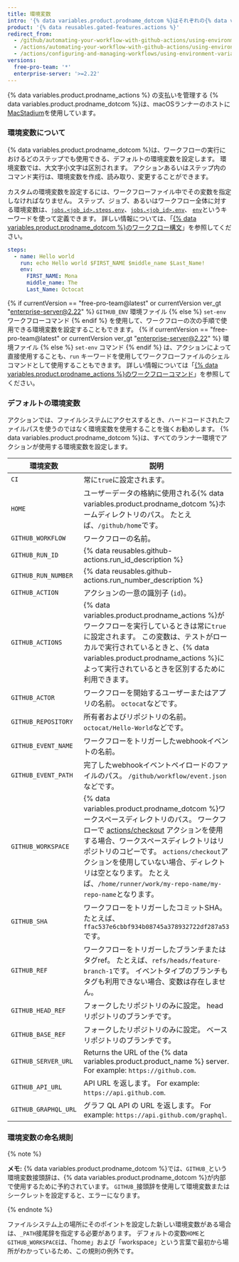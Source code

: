 ```yaml
---
title: 環境変数
intro: '{% data variables.product.prodname_dotcom %}はそれぞれの{% data variables.product.prodname_actions %}ワークフローの実行に対してデフォルトの環境変数を設定します。 ワークフローファイル中でカスタムの環境変数を設定することもできます。'
product: '{% data reusables.gated-features.actions %}'
redirect_from:
  - /github/automating-your-workflow-with-github-actions/using-environment-variables
  - /actions/automating-your-workflow-with-github-actions/using-environment-variables
  - /actions/configuring-and-managing-workflows/using-environment-variables
versions:
  free-pro-team: '*'
  enterprise-server: '>=2.22'
---
```


{% data variables.product.prodname_actions %} の支払いを管理する
{% data variables.product.prodname_dotcom %}は、macOSランナーのホストに[MacStadium](https://www.macstadium.com/)を使用しています。

### 環境変数について

{% data variables.product.prodname_dotcom %}は、ワークフローの実行におけるどのステップでも使用できる、デフォルトの環境変数を設定します。 環境変数では、大文字小文字は区別されます。 アクションあるいはステップ内のコマンド実行は、環境変数を作成、読み取り、変更することができます。

カスタムの環境変数を設定するには、ワークフローファイル中でその変数を指定しなければなりません。 ステップ、ジョブ、あるいはワークフロー全体に対する環境変数は、[`jobs.<job_id>.steps.env`](/github/automating-your-workflow-with-github-actions/workflow-syntax-for-github-actions#jobsjob_idstepsenv)、[`jobs.<job_id>.env`](/github/automating-your-workflow-with-github-actions/workflow-syntax-for-github-actions#jobsjob_idenv)、 [`env`](/github/automating-your-workflow-with-github-actions/workflow-syntax-for-github-actions#env)というキーワードを使って定義できます。 詳しい情報については、「[{% data variables.product.prodname_dotcom %}のワークフロー構文](/articles/workflow-syntax-for-github-actions/#jobsjob_idstepsenv)」を参照してください。

```yaml
steps:
  - name: Hello world
    run: echo Hello world $FIRST_NAME $middle_name $Last_Name!
    env:
      FIRST_NAME: Mona
      middle_name: The
      Last_Name: Octocat
```

{% if currentVersion == "free-pro-team@latest" or currentVersion ver_gt "enterprise-server@2.22" %} `GITHUB_ENV` 環境ファイル {% else %} `set-env` ワークフローコマンド {% endif %} を使用して、ワークフローの次の手順で使用できる環境変数を設定することもできます。 {% if currentVersion == "free-pro-team@latest" or currentVersion ver_gt "enterprise-server@2.22" %} 環境ファイル {% else %} `set-env` コマンド {% endif %} は、アクションによって直接使用することも、`run` キーワードを使用してワークフローファイルのシェルコマンドとして使用することもできます。 詳しい情報については「[{% data variables.product.prodname_actions %}のワークフローコマンド](/actions/reference/workflow-commands-for-github-actions/#setting-an-environment-variable)」を参照してください。

### デフォルトの環境変数

アクションでは、ファイルシステムにアクセスするとき、ハードコードされたファイルパスを使うのではなく環境変数を使用することを強くお勧めします。 {% data variables.product.prodname_dotcom %}は、すべてのランナー環境でアクションが使用する環境変数を設定します。

| 環境変数                 | 説明                                                                                                                                                                                                                                                                              |
| -------------------- | ------------------------------------------------------------------------------------------------------------------------------------------------------------------------------------------------------------------------------------------------------------------------------- |
| `CI`                 | 常に`true`に設定されます。                                                                                                                                                                                                                                                                |
| `HOME`               | ユーザーデータの格納に使用される{% data variables.product.prodname_dotcom %}ホームディレクトリのパス。 たとえば、`/github/home`です。                                                                                                                                                                                |
| `GITHUB_WORKFLOW`    | ワークフローの名前。                                                                                                                                                                                                                                                                      |
| `GITHUB_RUN_ID`      | {% data reusables.github-actions.run_id_description %}
| `GITHUB_RUN_NUMBER`  | {% data reusables.github-actions.run_number_description %}
| `GITHUB_ACTION`      | アクションの一意の識別子 (`id`)。                                                                                                                                                                                                                                                            |
| `GITHUB_ACTIONS`     | {% data variables.product.prodname_actions %}がワークフローを実行しているときは常に`true`に設定されます。 この変数は、テストがローカルで実行されているときと、{% data variables.product.prodname_actions %}によって実行されているときを区別するために利用できます。                                                                                              |
| `GITHUB_ACTOR`       | ワークフローを開始するユーザーまたはアプリの名前。 `octocat`などです。                                                                                                                                                                                                                                        |
| `GITHUB_REPOSITORY`  | 所有者およびリポジトリの名前。 `octocat/Hello-World`などです。                                                                                                                                                                                                                                      |
| `GITHUB_EVENT_NAME`  | ワークフローをトリガーしたwebhookイベントの名前。                                                                                                                                                                                                                                                    |
| `GITHUB_EVENT_PATH`  | 完了したwebhookイベントペイロードのファイルのパス。 `/github/workflow/event.json`などです。                                                                                                                                                                                                                |
| `GITHUB_WORKSPACE`   | {% data variables.product.prodname_dotcom %}ワークスペースディレクトリのパス。 ワークフローで [actions/checkout](https://github.com/actions/checkout) アクションを使用する場合、ワークスペースディレクトリはリポジトリのコピーです。 `actions/checkout`アクションを使用していない場合、ディレクトリは空となります。 たとえば、`/home/runner/work/my-repo-name/my-repo-name`となります。 |
| `GITHUB_SHA`         | ワークフローをトリガーしたコミットSHA。 たとえば、`ffac537e6cbbf934b08745a378932722df287a53`です。                                                                                                                                                                                                        |
| `GITHUB_REF`         | ワークフローをトリガーしたブランチまたはタグref。 たとえば、`refs/heads/feature-branch-1`です。 イベントタイプのブランチもタグも利用できない場合、変数は存在しません。                                                                                                                                                                            |
| `GITHUB_HEAD_REF`    | フォークしたリポジトリのみに設定。 headリポジトリのブランチです。                                                                                                                                                                                                                                             |
| `GITHUB_BASE_REF`    | フォークしたリポジトリのみに設定。 ベースリポジトリのブランチです。                                                                                                                                                                                                                                              |
| `GITHUB_SERVER_URL`  | Returns the URL of the {% data variables.product.product_name %} server. For example: `https://github.com`.                                                                                                                                                                     |
| `GITHUB_API_URL`     | API URL を返します。 For example: `https://api.github.com`.                                                                                                                                                                                                                           |
| `GITHUB_GRAPHQL_URL` | グラフ QL API の URL を返します。 For example: `https://api.github.com/graphql`.                                                                                                                                                                                                          |

### 環境変数の命名規則

{% note %}

**メモ:** {% data variables.product.prodname_dotcom %}では、`GITHUB_`という環境変数接頭辞は、{% data variables.product.prodname_dotcom %}が内部で使用するために予約されています。 `GITHUB_`接頭辞を使用して環境変数またはシークレットを設定すると、エラーになります。

{% endnote %}

ファイルシステム上の場所にそのポイントを設定した新しい環境変数がある場合は、`_PATH`接尾辞を指定する必要があります。 デフォルトの変数`HOME`と`GITHUB_WORKSPACE`は、「home」および「workspace」という言葉で最初から場所がわかっているため、この規則の例外です。
